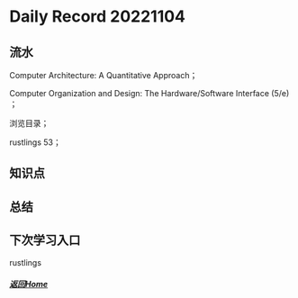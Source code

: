 
Daily Record 20221104
=====================

## 流水

 Computer Architecture: A Quantitative Approach；

 Computer Organization and Design: The Hardware/Software Interface (5/e) ；

浏览目录；

rustlings 53；

## 知识点



## 总结



## 下次学习入口

rustlings

##### [返回Home](../../../README.md)


